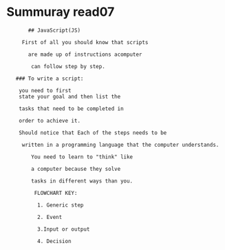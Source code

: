 # Summuray read07
       
           ## JavaScript(JS)
           
         First of all you should know that scripts

           are made up of instructions acomputer 

            can follow step by step.

       ### To write a script: 

        you need to first 
        state your goal and then list the

        tasks that need to be completed in 

        order to achieve it. 

        Should notice that Each of the steps needs to be

         written in a programming language that the computer understands. 
         
            You need to learn to "think" like 

            a computer because they solve 

            tasks in different ways than you. 

             FLOWCHART KEY:

              1. Generic step 

              2. Event 

              3.Input or output

              4. Decision 